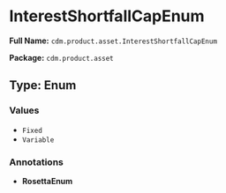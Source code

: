# InterestShortfallCapEnum

**Full Name:** `cdm.product.asset.InterestShortfallCapEnum`

**Package:** `cdm.product.asset`

## Type: Enum

### Values

- `Fixed`
- `Variable`
### Annotations

- **RosettaEnum**


